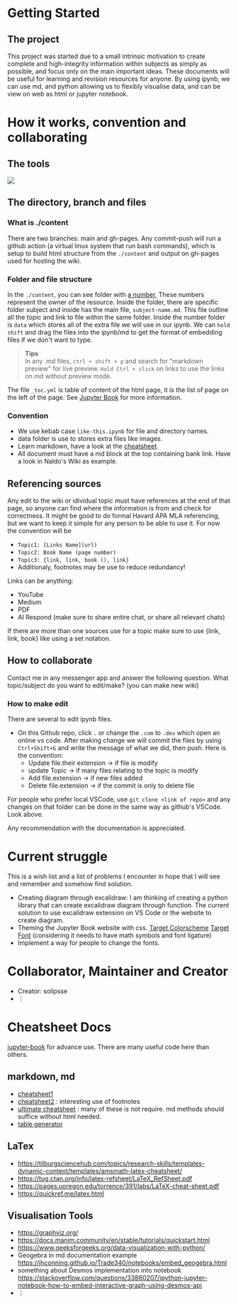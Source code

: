 
# Getting Started

## The project

This project was started due to a small intrinsic motivation to create complete and high-integrity information within subjects as simply as possible, and focus only on the main important ideas. These documents will be useful for learning and revision resources for anyone. By using ipynb, we can use md, and python allowing us to flexibly visualise data, and can be view on web as html or jupyter notebook.

# How it works, convention and collaborating

## The tools

![](./1/data/wiki-explain.svg)

## The directory, branch and files

### What is ./content

There are two branches: main and gh-pages. Any commit-push will run a github action (a virtual linux system that run bash commands), which is setup to build html structure from the ```./content``` and output on gh-pages used for hosting the wiki.

### Folder and file structure

In the `./content`, you can see folder with [a number](folder-number.md), These numbers represent the owner of the resource. Inside the folder, there are specific folder subject and inside has the main file, `subject-name.md`. This file outline all the topic and link to file within the same folder. Inside the number folder is `data` which stores all of the extra file we will use in our ipynb. We can `hold shift` and drag the files into the ipynb/md to get the format of embedding files if we don't want to type.

> **Tips**  
> In any .md files, `ctrl + shift + p` and search for "markdown preview" for live preview. `Hold Ctrl + click` on links to use the links on md without preview mode.

The file `_toc.yml` is table of content of the html page, it is the list of page on the left of the page. See [Jupyter Book](https://jupyterbook.org/en/stable/intro.html) for more information.

### Convention

- We use kebab case `like-this.ipynb` for file and directory names.   
- data folder is use to stores extra files like images.
- Learn markdown, have a look at the [cheatsheet](#cheatsheet-docs). 
- All document must have a md block at the top containing bank link. Have a look in Naldo's Wiki as example.

## Referencing sources

Any edit to the wiki or idividual topic must have references at the end of that page, so anyone can find where the information is from and check for correctness. It might be good to do formal Havard APA MLA referencing, but we want to keep it simple for any person to be able to use it.
For now the convention will be 

- `Topic1: [Links Name](url)`
- `Topic2: Book Name (page number)`
- `Topic3: {link, link, book (), link}`
- Additionaly, footnotes may be use to reduce redundancy!

Links can be anything:

- YouTube
- Medium
- PDF
- AI Respond (make sure to share entire chat, or share all relevant chats)

If there are more than one sources use for a topic make sure to use {link, link, book} like using a set notation.

## How to collaborate

Contact me in any messenger app and answer the following question.
What topic/subject do you want to edit/make? (you can make new wiki)

### How to make edit

There are several to edit ipynb files.

- On this Github repo, click `.` or change the `.com` to `.dev` which open an online vs code. After making change we will commit the files by using `Ctrl+Shift+G` and write the message of what we did, then push. Here is the convention:
  - Update file.their extension -> if file is modify
  - update Topic -> if many files relating to the topic is modify
  - Add file.extension -> if new files added
  - Delete file.extension -> if the commit is only to delete file 

For people who prefer local VSCode, use `git clone <link of repo>` and any changes on that folder can be done in the same way as github's VSCode. Look above.

Any recommendation with the documentation is appreciated.

# Current struggle

This is a wish list and a list of problems I encounter in hope that I will see and remember and somehow find solution.

- Creating diagram through excalidraw: I am thinking of creating a python library that can create excalidraw diagram through function. The current solution to use excalidraw extension on VS Code or the website to create diagram.
- Theming the Jupyter Book website with css. [Target Colorscheme](https://rosepinetheme.com/palette/) [Target Font](https://www.jetbrains.com/lp/mono/) (considering it needs to have math symbols and font ligature)
- Implement a way for people to change the fonts.

# Collaborator, Maintainer and Creator

- Creator: solipsse
- $\vdots$

# Cheatsheet Docs

[jupyter-book](https://jupyterbook.org/en/stable/file-types/index.html) for advance use. There are many useful code here than others.

## markdown, md

  - [cheatsheet1](https://www.markdownguide.org/cheat-sheet/)
  - [cheatsheet2](https://github.com/adam-p/markdown-here/wiki/Markdown-Cheatsheet) : interesting use of footnotes
  - [ultimate cheatsheet](https://github.com/lifeparticle/Markdown-Cheatsheet) : many of these is not require. md methods should suffice without html needed.
  - [table generator](https://www.tablesgenerator.com/markdown_tables)

## LaTex
- https://tilburgsciencehub.com/topics/research-skills/templates-dynamic-content/templates/amsmath-latex-cheatsheet/
- https://tug.ctan.org/info/latex-refsheet/LaTeX_RefSheet.pdf
- https://pages.uoregon.edu/torrence/391/labs/LaTeX-cheat-sheet.pdf
- https://quickref.me/latex.html

## Visualisation Tools
- https://graphviz.org/
- https://docs.manim.community/en/stable/tutorials/quickstart.html
- https://www.geeksforgeeks.org/data-visualization-with-python/
- Geogebra in md documentation example https://jhconning.github.io/Trade340/notebooks/embed_geogebra.html
- something about Desmos implementation into notebook https://stackoverflow.com/questions/33860207/ipython-jupyter-notebook-how-to-embed-interactive-graph-using-desmos-api 
- $\vdots$
